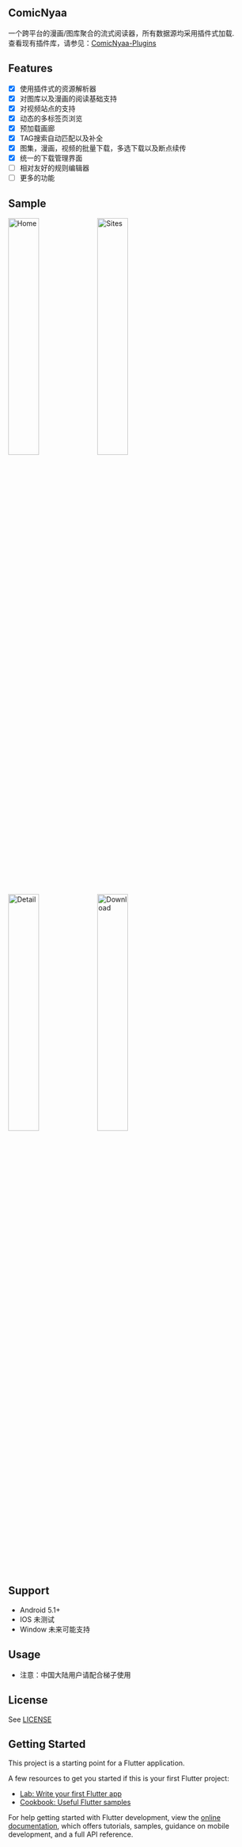 ## ComicNyaa
一个跨平台的漫画/图库聚合的流式阅读器，所有数据源均采用插件式加载.   
查看现有插件库，请参见：[ComicNyaa-Plugins](https://github.com/tsukiseele/ComicNyaa-Plugins)

## Features
- [x] 使用插件式的资源解析器
- [x] 对图库以及漫画的阅读基础支持
- [x] 对视频站点的支持
- [x] 动态的多标签页浏览
- [x] 预加载画廊
- [x] TAG搜索自动匹配以及补全
- [x] 图集，漫画，视频的批量下载，多选下载以及断点续传
- [x] 统一的下载管理界面
- [ ] 相对友好的规则编辑器
- [ ] 更多的功能

## Sample
<!-- ![Home](https://cdn.jsdelivr.net/gh/tsukiseele/ComicNyaa/images/60654495c94c0d0fc9d0861d37cf84b5.jpeg)
![Sites](https://cdn.jsdelivr.net/gh/nyarray/LoliHost/images/fcb9dc4ccade0888e6ef759be9a1ee43.jpeg) -->
<div>
  <img src="https://cdn.jsdelivr.net/gh/tsukiseele/ComicNyaa/sample/1.webp" alt="Home" width="35%"/>
  <img src="https://cdn.jsdelivr.net/gh/tsukiseele/ComicNyaa/sample/2.webp" alt="Sites" width="35%"/>
  <img src="https://cdn.jsdelivr.net/gh/tsukiseele/ComicNyaa/sample/3.webp" alt="Detail" width="35%"/>
  <img src="https://cdn.jsdelivr.net/gh/tsukiseele/ComicNyaa/sample/4.webp" alt="Download" width="35%"/>
</div>

## Support 

- Android 5.1+
- IOS 未测试
- Window 未来可能支持

## Usage
- 注意：中国大陆用户请配合梯子使用

## License
See [LICENSE](./LICENSE)

## Getting Started

This project is a starting point for a Flutter application.

A few resources to get you started if this is your first Flutter project:

- [Lab: Write your first Flutter app](https://docs.flutter.dev/get-started/codelab)
- [Cookbook: Useful Flutter samples](https://docs.flutter.dev/cookbook)

For help getting started with Flutter development, view the
[online documentation](https://docs.flutter.dev/), which offers tutorials,
samples, guidance on mobile development, and a full API reference.
